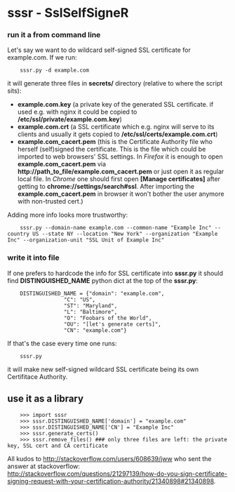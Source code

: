 # sssr - SslSelfSigneR

### run it a from command line

Let's say we want to do wildcard self-signed SSL certificate for example.com.
If we run:

        sssr.py -d example.com

it will generate three files in **secrets/** directory (relative to where the script sits):
 - **example.com.key** (a private key of the generated SSL certificate. if used e.g. with nginx it could be copied to **/etc/ssl/private/example.com.key**)
 - **example.com.crt** (a SSL certificate which e.g. nginx will serve to its clients and usually it gets copied to **/etc/ssl/certs/example.com.crt**)
 - **example.com_cacert.pem** (this is the Certificate Authority file who herself (self)signed the certificate. This is the file which could be imported to web browsers' SSL settings. In _Firefox_ it is enough to open **example.com_cacert.pem** via **http://path_to_file/example.com_cacert.pem** or just open it as regular local file. In _Chrome_ one should first open **[Manage certificates]** after getting to **chrome://settings/search#ssl**. After importing the **example.com_cacert.pem** in browser it won't bother the user anymore with non-trusted cert.)

Adding more info looks more trustworthy:

        sssr.py --domain-name example.com --common-name "Example Inc" --country US --state NY --location "New York" --organization "Example Inc" --organization-unit "SSL Unit of Example Inc"

### write it into file

If one prefers to hardcode the info for SSL certificate into **sssr.py** it should find **DISTINGUISHED_NAME** python dict at the top of the **sssr.py**:

        DISTINGUISHED_NAME = {"domain": "example.com",
                      "C": "US",
                      "ST": "Maryland",
                      "L": "Baltimore",
                      "O": "Foobars of the World",
                      "OU": "[let's generate certs]",
                      "CN": "example.com"}

If that's the case every time one runs:

        sssr.py

it will make new self-signed wildcard SSL certificate being its own Certifitace Authority. 

## use it as a library

        >>> import sssr
        >>> sssr.DISTINGUISHED_NAME['domain'] = "example.com"
        >>> sssr.DISTINGUISHED_NAME['CN'] = "Example Inc"
        >>> sssr.generate_certs()
        >>> sssr.remove_files() ### only three files are left: the private key, SSL cert and CA certificate

All kudos to http://stackoverflow.com/users/608639/jww who sent the answer at stackoverflow: http://stackoverflow.com/questions/21297139/how-do-you-sign-certificate-signing-request-with-your-certification-authority/21340898#21340898.
